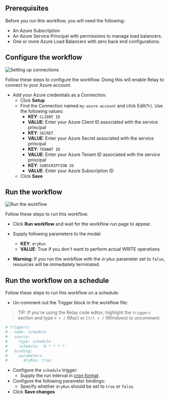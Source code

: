 ## Prerequisites

Before you run this workflow, you will need the following:  
- An Azure Subscription  
- An Azure Service Principal with permissions to manage load balancers.  
- One or more Azure Load Balancers with zero back end configurations.  

## Configure the workflow  

![Setting up connections](/azure-delete-empty-loadbalancers/media/connections.gif)

Follow these steps to configure the workflow. Doing this will enable Relay to connect to your Azure account. 

- Add your Azure credentials as a Connection:  
   - Click **Setup**  
   - Find the Connection named `my-azure-account` and click Edit(✎). Use the following values:  
      - **KEY**: `CLIENT ID`  
      - **VALUE**: Enter your Azure Client ID associated with the service principal  
      - **KEY**: `SECRET`  
      - **VALUE**: Enter your Azure Secret associated with the service principal  
      - **KEY**: `TENANT ID`  
      - **VALUE**: Enter your Azure Tenant ID associated with the service principal    
      - **KEY**: `SUBSCRIPTION ID`  
      - **VALUE**: Enter your Azure Subscription ID   
   - Click **Save**  


## Run the workflow

![Run the workflow](/azure-delete-empty-loadbalancers/media/run-azure-lb.gif)

Follow these steps to run this workflow.

- Click **Run workflow** and wait for the workflow run page to appear.  
- Supply following parameters to the modal:  
   - **KEY**: `dryRun`  
   - **VALUE**: True if you don't want to perform actual WRITE operations  

- **Warning:** If you run the workflow with the `dryRun` parameter set to
   `false`, resources will be immediately terminated.  

## Run the workflow on a schedule  

Follow these steps to run this workflow on a schedule:  
-  Un-comment out the Trigger block in the workflow file:  

> TIP: If you're using the Relay code editor, highlight the `triggers` section and type `⌘ + /` (Mac) or `Ctrl + /` (Windows) to uncomment.  

```yaml
# triggers:
# - name: schedule
#   source:
#     type: schedule
#     schedule: '0 * * * *'
#   binding:
#     parameters:
#       dryRun: true
```

-  Configure the `schedule` trigger:  
   - Supply the run interval in [cron format](https://crontab.guru/).  
-  Configure the following parameter bindings:  
   - Specify whether `dryRun` should be set to `true` or `false`.  
-  Click **Save changes**